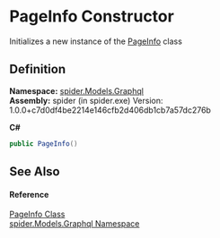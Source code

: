 # PageInfo Constructor


Initializes a new instance of the <a href="4426d922-5279-411d-4a22-7e910a62f8f0">PageInfo</a> class



## Definition
**Namespace:** <a href="a7324a28-4f46-beaa-9269-26a8fa385391">spider.Models.Graphql</a>  
**Assembly:** spider (in spider.exe) Version: 1.0.0+c7d0df4be2214e146cfb2d406db1cb7a57dc276b

**C#**
``` C#
public PageInfo()
```



## See Also


#### Reference
<a href="4426d922-5279-411d-4a22-7e910a62f8f0">PageInfo Class</a>  
<a href="a7324a28-4f46-beaa-9269-26a8fa385391">spider.Models.Graphql Namespace</a>  
